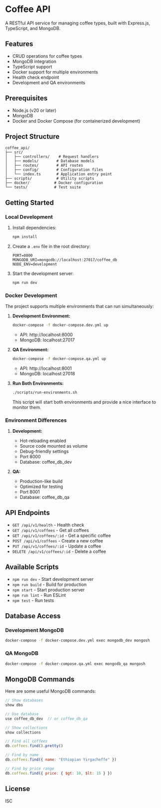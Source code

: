 # Coffee API

A RESTful API service for managing coffee types, built with Express.js, TypeScript, and MongoDB.

## Features

- CRUD operations for coffee types
- MongoDB integration
- TypeScript support
- Docker support for multiple environments
- Health check endpoint
- Development and QA environments

## Prerequisites

- Node.js (v20 or later)
- MongoDB
- Docker and Docker Compose (for containerized development)

## Project Structure

```
coffee_api/
├── src/
│   ├── controllers/    # Request handlers
│   ├── models/        # Database models
│   ├── routes/        # API routes
│   ├── config/        # Configuration files
│   └── index.ts       # Application entry point
├── scripts/           # Utility scripts
├── docker/           # Docker configuration
└── tests/            # Test suite
```

## Getting Started

### Local Development

1. Install dependencies:
   ```bash
   npm install
   ```

2. Create a `.env` file in the root directory:
   ```
   PORT=8000
   MONGODB_URI=mongodb://localhost:27017/coffee_db
   NODE_ENV=development
   ```

3. Start the development server:
   ```bash
   npm run dev
   ```

### Docker Development

The project supports multiple environments that can run simultaneously:

1. **Development Environment:**
   ```bash
   docker-compose -f docker-compose.dev.yml up
   ```
   - API: http://localhost:8000
   - MongoDB: localhost:27017

2. **QA Environment:**
   ```bash
   docker-compose -f docker-compose.qa.yml up
   ```
   - API: http://localhost:8001
   - MongoDB: localhost:27018

3. **Run Both Environments:**
   ```bash
   ./scripts/run-environments.sh
   ```
   This script will start both environments and provide a nice interface to monitor them.

### Environment Differences

1. **Development:**
   - Hot-reloading enabled
   - Source code mounted as volume
   - Debug-friendly settings
   - Port 8000
   - Database: coffee_db_dev

2. **QA:**
   - Production-like build
   - Optimized for testing
   - Port 8001
   - Database: coffee_db_qa

## API Endpoints

- `GET /api/v1/health` - Health check
- `GET /api/v1/coffees` - Get all coffees
- `GET /api/v1/coffees/:id` - Get a specific coffee
- `POST /api/v1/coffees` - Create a new coffee
- `PUT /api/v1/coffees/:id` - Update a coffee
- `DELETE /api/v1/coffees/:id` - Delete a coffee

## Available Scripts

- `npm run dev` - Start development server
- `npm run build` - Build for production
- `npm start` - Start production server
- `npm run lint` - Run ESLint
- `npm test` - Run tests

## Database Access

### Development MongoDB
```bash
docker-compose -f docker-compose.dev.yml exec mongodb_dev mongosh
```

### QA MongoDB
```bash
docker-compose -f docker-compose.qa.yml exec mongodb_qa mongosh
```

## MongoDB Commands

Here are some useful MongoDB commands:

```js
// Show databases
show dbs

// Use database
use coffee_db_dev  // or coffee_db_qa

// Show collections
show collections

// Find all coffees
db.coffees.find().pretty()

// Find by name
db.coffees.find({ name: "Ethiopian Yirgacheffe" })

// Find by price range
db.coffees.find({ price: { $gt: 10, $lt: 15 } })
```

## License

ISC 